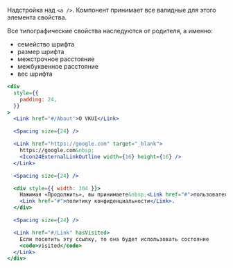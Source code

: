 Надстройка над `<a />`. Компонент принимает все валидные для этого элемента свойства.

Все типографические свойства наследуются от родителя, а именно:

- семейство шрифта
- размер шрифта
- межстрочное расстояние
- межбуквенное расстояние
- вес шрифта

```jsx { "props": { "layout": false, "iframe": false } }
<div
  style={{
    padding: 24,
  }}
>
  <Link href="#/About">О VKUI</Link>

  <Spacing size={24} />

  <Link href="https://google.com" target="_blank">
    https://google.com&nbsp;
    <Icon24ExternalLinkOutline width={16} height={16} />
  </Link>

  <Spacing size={24} />

  <div style={{ width: 304 }}>
    Нажимая «Продолжить», вы принимаете&nbsp;<Link href="#">пользовательское соглашение</Link> и{' '}
    <Link href="#">политику конфиденциальности</Link>.
  </div>

  <Spacing size={24} />

  <Link href="#/Link" hasVisited>
    Если посетить эту ссылку, то она будет использовать состояние
    <code>visited</code>
  </Link>
</div>
```
